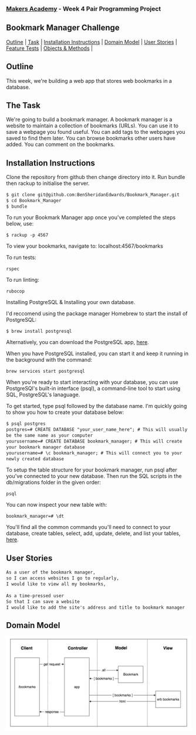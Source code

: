 
### [Makers Academy](http://www.makersacademy.com) - Week 4 Pair Programming Project

Bookmark Manager Challenge 
-

[Outline](#Outline) | [Task](#Task) | [Installation Instructions](#Installation) | [Domain Model](#Domain_Model) | [User Stories](#Story) | [Feature Tests](#Feature_Tests) | [Objects & Methods](#Methods) |


## <a name="Outline">Outline</a>
 
This week, we're building a web app that stores web bookmarks in a database.

## <a name="Task">The Task</a>

We're going to build a bookmark manager. A bookmark manager is a website to maintain a collection of bookmarks (URLs). You can use it to save a webpage you found useful. You can add tags to the webpages you saved to find them later. You can browse bookmarks other users have added. You can comment on the bookmarks.

## <a name="Installation">Installation Instructions</a>

Clone the repository from github then change directory into it. Run bundle then rackup to initialise the server.

```
$ git clone git@github.com:BenSheridanEdwards/Bookmark_Manager.git
$ cd Bookmark_Manager
$ bundle
```

To run your Bookmark Manager app once you've completed the steps below, use: 
```
$ rackup -p 4567
```

To view your bookmarks, navigate to: localhost:4567/bookmarks

To run tests:
```
rspec
```

To run linting: 

```
rubocop
```

Installing PostgreSQL & Installing your own database.

I'd reccomend using the package manager Homebrew to start the install of PostgreSQL:

```
$ brew install postgresql
```

Alternatively, you can download the PostgreSQL app, [here](https://postgresapp.com/).

When you have PostgreSQL installed, you can start it and keep it running in the background with the command: 

```
brew services start postgresql
```

When you're ready to start interacting with your database, you can use PostgreSQl's built-in interface (psql), a command-line tool to start using SQL, PostgreSQL's lanaguage. 

To get started, type psql followed by the database name. I'm quickly going to show you how to create your database below:

```
$ psql postgres
postgres=# CREATE DATABASE "your_user_name_here"; # This will usually be the same name as your computer
yourusername=# CREATE DATABASE bookmark_manager; # This will create your bookmark manager database
yourusername=# \c bookmark_manager; # This will connect you to your newly created database
```

To setup the table structure for your bookmark manager, run psql after you've connected to your new database. Then run the SQL scripts in the db/migrations folder in the given order:

```
psql
```

You can now inspect your new table with:

```
bookmark_manager=# \dt
```

You'll find all the common commands you'll need to connect to your database, create tables, select, add, update, delete, and list your tables, [here](http://www.postgresqltutorial.com/postgresql-cheat-sheet/).

## <a name="Story">User Stories</a>

```
As a user of the bookmark manager,
so I can access websites I go to regularly,
I would like to view all my bookmarks,

As a time-pressed user
So that I can save a website
I would like to add the site's address and title to bookmark manager
```

## <a name="Domain_Model">Domain Model</a>

![Model](https://github.com/BenSheridanEdwards/Bookmark_Manager/blob/master/Screenshot%202019-12-05%20at%2009.55.02.png)
